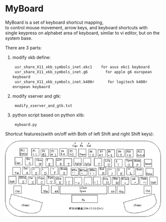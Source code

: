 # MyBoard
MyBoard is a set of keyboard shortcut mapping,  
to control mouse movement, arrow keys, and keyboard shortcuts  with single keypress on alphabet area of keyboard, 
similar to vi editor, but on the system base.

There are 3 parts:

1. modify xkb define:

        usr_share_X11_xkb_symbols_inet.ekc1    for asus ekc1 keyboard
        usr_share_X11_xkb_symbols_inet.g6        for apple g6 european keyboard
        usr_share_X11_xkb_symbols_inet.k400r      for logitech k400r enropean keybaord

2. modify xserver and gtk:

        modify_xserver_and_gtk.txt

3. python script based on python xlib:

        myboard.py

Shortcut features(swith on/off with Both of left Shift and right Shift keys):

![](./keyboard.gif)
